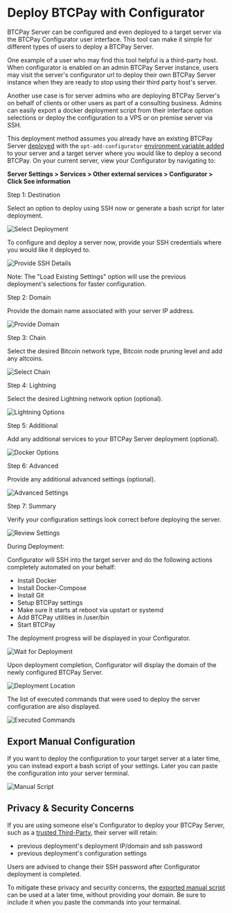 # Deploy BTCPay with Configurator

BTCPay Server can be configured and even deployed to a target server via the BTCPay Configurator user interface. This tool can make it simple for different types of users to deploy a BTCPay Server. 

One example of a user who may find this tool helpful is a third-party host. When configurator is enabled on an admin BTCPay Server instance, users may visit the server's configurator url to deploy their own BTCPay Server instance when they are ready to stop using their third party host's server.

Another use case is for server admins who are deploying BTCPay Server's on behalf of clients or other users as part of a consulting business. Admins can easily export a docker deployment script from their interface option selections or deploy the configuration to a VPS or on premise server via SSH.

This deployment method assumes you already have an existing BTCPay Server [deployed](./Deployment.md) with the `opt-add-configurator` [environment variable added](./FAQ/FAQ-General.md#how-can-i-modify-or-deactivate-environment-variables) to your server and a target server where you would like to deploy a second BTCPay. On your current server, view your Configurator by navigating to: 

**Server Settings > Services > Other external services > Configurator > Click See information**

Step 1: Destination

Select an option to deploy using SSH now or generate a bash script for later deployment.

![Select Deployment](./img/Configurator/ConfiguratorStep1.png)

To configure and deploy a server now, provide your SSH credentials where you would like it deployed to. 

![Provide SSH Details](./img/Configurator/ConfiguratorStep1ssh.png)

Note: The "Load Existing Settings" option will use the previous deployment's selections for faster configuration.

Step 2: Domain

Provide the domain name associated with your server IP address.

![Provide Domain](./img/Configurator/ConfiguratorStep2.png)

Step 3: Chain

Select the desired Bitcoin network type, Bitcoin node pruning level and add any altcoins.

![Select Chain](./img/Configurator/ConfiguratorStep3.png)

Step 4: Lightning

Select the desired Lightning network option (optional).

![Lightning Options](./img/Configurator/ConfiguratorStep4.png)

Step 5: Additional

Add any additional services to your BTCPay Server deployment (optional).

![Docker Options](./img/Configurator/ConfiguratorStep5.png)

Step 6: Advanced

Provide any additional advanced settings (optional).

![Advanced Settings](./img/Configurator/ConfiguratorStep6.png)

Step 7: Summary

Verify your configuration settings look correct before deploying the server.

![Review Settings](./img/Configurator/ConfiguratorStep7.png)

During Deployment:

Configurator will SSH into the target server and do the following actions completely automated on your behalf:

- Install Docker
- Install Docker-Compose
- Install Git
- Setup BTCPay settings
- Make sure it starts at reboot via upstart or systemd
- Add BTCPay utilities in /user/bin
- Start BTCPay

The deployment progress will be displayed in your Configurator.

![Wait for Deployment](./img/Configurator/ConfiguratorDeploy1.png)

Upon deployment completion, Configurator will display the domain of the newly configured BTCPay Server.

![Deployment Location](./img/Configurator/ConfiguratorDeploy2.png)

The list of executed commands that were used to deploy the server configuration are also displayed.

![Executed Commands](./img/Configurator/ConfiguratorDeploy3.png)

## Export Manual Configuration

If you want to deploy the configuration to your target server at a later time, you can instead export a bash script of your settings. Later you can paste the configuration into your server terminal. 

![Manual Script](./img/Configurator/ConfiguratorDeployManual.png)

## Privacy & Security Concerns

If you are using someone else's Configurator to deploy your BTCPay Server, such as a [trusted Third-Party](#ThirdParty.md), their server will retain:

- previous deployment's deployment IP/domain and ssh password
- previous deployment's configuration settings

Users are advised to change their SSH password after Configurator deployment is completed.

To mitigate these privacy and security concerns, the [exported manual script](#export-manual-configuration) can be used at a later time, without providing your domain. Be sure to include it when you paste the commands into your termainal. 


